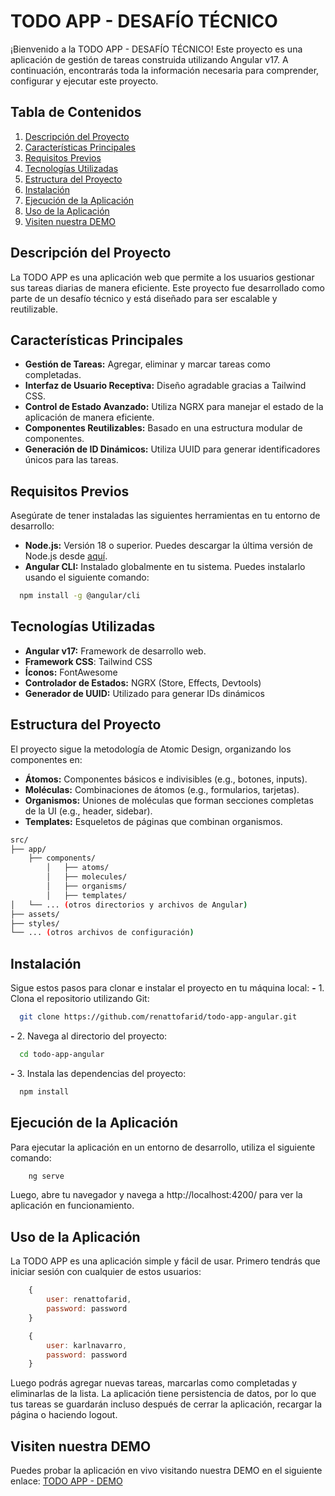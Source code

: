 # TODO APP - DESAFÍO TÉCNICO

¡Bienvenido a la TODO APP - DESAFÍO TÉCNICO! Este proyecto es una aplicación de gestión de tareas construida utilizando Angular v17. A continuación, encontrarás toda la información necesaria para comprender, configurar y ejecutar este proyecto.

## Tabla de Contenidos
1. [Descripción del Proyecto](#descripción-del-proyecto)
2. [Características Principales](#características-principales)
3. [Requisitos Previos](#requisitos-previos)
4. [Tecnologías Utilizadas](#tecnologías-utilizadas)
5. [Estructura del Proyecto](#estructura-del-proyecto)
6. [Instalación](#instalación)
7. [Ejecución de la Aplicación](#ejecución-de-la-aplicación)
8. [Uso de la Aplicación](#uso-de-la-aplicación)
9. [Visiten nuestra DEMO](#visiten-nuestra-demo)

## Descripción del Proyecto

La TODO APP es una aplicación web que permite a los usuarios gestionar sus tareas diarias de manera eficiente. Este proyecto fue desarrollado como parte de un desafío técnico y está diseñado para ser escalable y reutilizable.

## Características Principales

- **Gestión de Tareas:** Agregar, eliminar y marcar tareas como completadas.
- **Interfaz de Usuario Receptiva:** Diseño agradable gracias a Tailwind CSS.
- **Control de Estado Avanzado:** Utiliza NGRX para manejar el estado de la aplicación de manera eficiente.
- **Componentes Reutilizables:** Basado en una estructura modular de componentes.
- **Generación de ID Dinámicos:** Utiliza UUID para generar identificadores únicos para las tareas.

## Requisitos Previos

Asegúrate de tener instaladas las siguientes herramientas en tu entorno de desarrollo:

- **Node.js:** Versión 18 o superior. Puedes descargar la última versión de Node.js desde [aquí](https://nodejs.org/).
- **Angular CLI:** Instalado globalmente en tu sistema. Puedes instalarlo usando el siguiente comando:
```bash
  npm install -g @angular/cli
```

## Tecnologías Utilizadas
- **Angular v17:** Framework de desarrollo web.
- **Framework CSS**: Tailwind CSS
- **Íconos:** FontAwesome
- **Controlador de Estados:** NGRX (Store, Effects, Devtools)
- **Generador de UUID:** Utilizado para generar IDs dinámicos


## Estructura del Proyecto
El proyecto sigue la metodología de Atomic Design, organizando los componentes en:

- **Átomos:** Componentes básicos e indivisibles (e.g., botones, inputs).
- **Moléculas:** Combinaciones de átomos (e.g., formularios, tarjetas).
- **Organismos:** Uniones de moléculas que forman secciones completas de la UI (e.g., header, sidebar).
- **Templates:** Esqueletos de páginas que combinan organismos.
```bash
src/
├── app/
    ├── components/
        │   ├── atoms/
        │   ├── molecules/
        │   ├── organisms/
        │   ├── templates/
│   └── ... (otros directorios y archivos de Angular)
├── assets/
├── styles/
└── ... (otros archivos de configuración)
```

## Instalación
Sigue estos pasos para clonar e instalar el proyecto en tu máquina local:
**-** 1. Clona el repositorio utilizando Git:
```bash
  git clone https://github.com/renattofarid/todo-app-angular.git
```

**-** 2. Navega al directorio del proyecto:
```bash
  cd todo-app-angular
```

**-** 3. Instala las dependencias del proyecto:
```bash
  npm install
```

## Ejecución de la Aplicación
Para ejecutar la aplicación en un entorno de desarrollo, utiliza el siguiente comando:

```bash
    ng serve
```

Luego, abre tu navegador y navega a http://localhost:4200/ para ver la aplicación en funcionamiento.

## Uso de la Aplicación
La TODO APP es una aplicación simple y fácil de usar. Primero tendrás que iniciar sesión con cualquier de estos usuarios:

```javascript
    {
        user: renattofarid,
        password: password
    }

    {
        user: karlnavarro,
        password: password
    }
```

Luego podrás agregar nuevas tareas, marcarlas como completadas y eliminarlas de la lista. La aplicación tiene persistencia de datos, por lo que tus tareas se guardarán incluso después de cerrar la aplicación, recargar la página o haciendo logout.

## Visiten nuestra DEMO
Puedes probar la aplicación en vivo visitando nuestra DEMO en el siguiente enlace: [TODO APP - DEMO](https://todo-app-entelgy.vercel.app/)